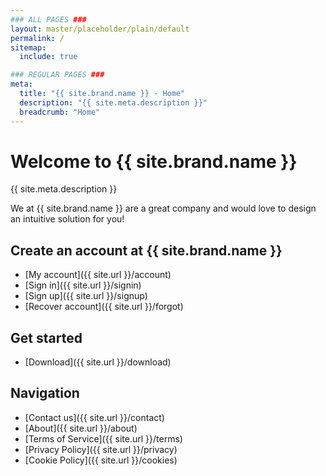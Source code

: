 ```yaml
---
### ALL PAGES ###
layout: master/placeholder/plain/default
permalink: /
sitemap:
  include: true

### REGULAR PAGES ###
meta:
  title: "{{ site.brand.name }} - Home"
  description: "{{ site.meta.description }}"
  breadcrumb: "Home"  
---
```

# Welcome to {{ site.brand.name }}
{{ site.meta.description }}

We at {{ site.brand.name }} are a great company and would love to design an intuitive solution for you!

## Create an account at {{ site.brand.name }}
- [My account]({{ site.url }}/account)
- [Sign in]({{ site.url }}/signin)
- [Sign up]({{ site.url }}/signup)
- [Recover account]({{ site.url }}/forgot)

## Get started
- [Download]({{ site.url }}/download)

## Navigation
- [Contact us]({{ site.url }}/contact)
- [About]({{ site.url }}/about)
- [Terms of Service]({{ site.url }}/terms)
- [Privacy Policy]({{ site.url }}/privacy)
- [Cookie Policy]({{ site.url }}/cookies)
